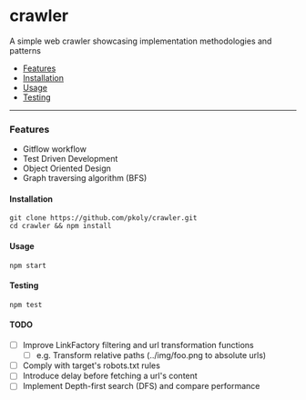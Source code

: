 # crawler

A simple web crawler showcasing implementation methodologies and patterns

- [Features](#features)
- [Installation](#installation)
- [Usage](#usage)
- [Testing](#testing)
---
### Features

- Gitflow workflow
- Test Driven Development
- Object Oriented Design
- Graph traversing algorithm (BFS)

#### Installation

```
git clone https://github.com/pkoly/crawler.git
cd crawler && npm install
```

#### Usage

```
npm start
```

#### Testing

```
npm test
```

#### TODO

- [ ] Improve LinkFactory filtering and url transformation functions
  - [ ] e.g. Transform relative paths (../img/foo.png to absolute urls)
- [ ] Comply with target's robots.txt rules
- [ ] Introduce delay before fetching a url's content 
- [ ] Implement Depth-first search (DFS) and compare performance
